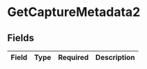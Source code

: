 # GetCaptureMetadata2


## Fields

| Field       | Type        | Required    | Description |
| ----------- | ----------- | ----------- | ----------- |